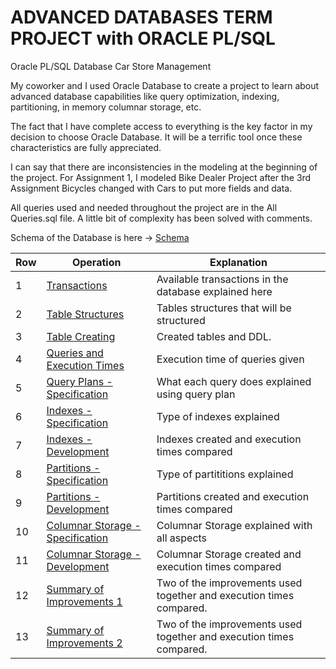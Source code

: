 # ADVANCED DATABASES TERM PROJECT with ORACLE PL/SQL

Oracle PL/SQL Database Car Store Management 

My coworker and I used Oracle Database to create a project to learn about advanced database capabilities like query optimization, indexing, partitioning, in memory columnar storage, etc.

The fact that I have complete access to everything is the key factor in my decision to choose Oracle Database. It will be a terrific tool once these characteristics are fully appreciated.

I can say that there are inconsistencies in the modeling at the beginning of the project. For Assignment 1, I modeled Bike Dealer Project after the 3rd Assignment Bicycles changed with Cars to put more fields and data.

All queries used and needed throughout the project are in the All Queries.sql file. A little bit of complexity has been solved with comments.

Schema of the Database is here -> [Schema](Database%20Schema.png)

| Row | Operation                        | Explanation                                                         |
|-----|----------------------------------|---------------------------------------------------------------------|
| 1   | [Transactions](1.Transactions.pdf)                | Available transactions in the database explained here               |
| 2   | [Table Structures](2.Table%20Structures.pdf)                    | Tables structures that will be structured             |
| 3   | [Table Creating](3.Table%20Creating.pdf)                    | Created tables and DDL.                                   |
| 4   | [Queries and Execution Times](4.Queries%20and%20Execution%20Times.pdf)      | Execution time of queries given           |
| 5   | [Query Plans - Specification](5.Query%20Plans.pdf)      | What each query does explained using query plan               |
| 6   | [Indexes - Specification](6.Indexes%20Specification.pdf)          | Type of indexes explained                           |
| 7   | [Indexes - Development](7.Indexes%20Development.pdf)            | Indexes created and execution times compared                        |
| 8   | [Partitions - Specification](8.Partitions%20Specification.pdf)       | Type of partititions explained                                      |
| 9   | [Partitions - Development](9.Partitions%20Development.pdf)         | Partitions created and execution times compared                     |
| 10  | [Columnar Storage - Specification](10.Columnar%20Storage%20Specification.pdf) | Columnar Storage explained with all aspects                         |
| 11  | [Columnar Storage - Development](11.Columnar%20Storage%20Development.pdf)   | Columnar Storage created and execution times compared               |
| 12  | [Summary of Improvements 1](12.Summary%20Specification.pdf)        | Two of the improvements used together and execution times compared. |
| 13  | [Summary of Improvements 2](13.Summary%20Development.pdf)        | Two of the improvements used together and execution times compared. |
